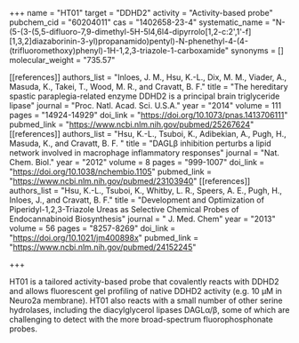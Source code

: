 +++
name = "HT01"
target = "DDHD2"
activity = "Activity-based probe"
pubchem_cid = "60204011"
cas = "1402658-23-4"
systematic_name = "N-(5-(3-(5,5-difluoro-7,9-dimethyl-5H-5l4,6l4-dipyrrolo[1,2-c:2',1'-f][1,3,2]diazaborinin-3-yl)propanamido)pentyl)-N-phenethyl-4-(4-(trifluoromethoxy)phenyl)-1H-1,2,3-triazole-1-carboxamide"
synonyms = []
molecular_weight = "735.57"


[[references]]
authors_list = "Inloes, J. M., Hsu, K.-L., Dix, M. M., Viader, A., Masuda, K., Takei, T., Wood, M. R., and Cravatt, B. F."
title = "The hereditary spastic paraplegia-related enzyme DDHD2 is a principal brain triglyceride lipase"
journal = "Proc. Natl. Acad. Sci. U.S.A."
year = "2014"
volume = 111
pages = "14924-14929"
doi_link = "https://doi.org/10.1073/pnas.1413706111"
pubmed_link = "https://www.ncbi.nlm.nih.gov/pubmed/25267624"
[[references]]
authors_list = "Hsu, K.-L., Tsuboi, K., Adibekian, A., Pugh, H., Masuda, K., and Cravatt, B. F. "
title = "DAGLβ inhibition perturbs a lipid network involved in macrophage inflammatory responses"
journal = "Nat. Chem. Biol."
year = "2012"
volume = 8
pages = "999-1007"
doi_link = "https://doi.org/10.1038/nchembio.1105"
pubmed_link = "https://www.ncbi.nlm.nih.gov/pubmed/23103940"
[[references]]
authors_list = "Hsu, K.-L., Tsuboi, K., Whitby, L. R., Speers, A. E., Pugh, H., Inloes, J., and Cravatt, B. F."
title = "Development and Optimization of Piperidyl-1,2,3-Triazole Ureas as Selective Chemical Probes of Endocannabinoid Biosynthesis"
journal = " J. Med. Chem"
year = "2013"
volume = 56
pages = "8257-8269"
doi_link = "https://doi.org/10.1021/jm400898x"
pubmed_link = "https://www.ncbi.nlm.nih.gov/pubmed/24152245"

+++

HT01 is a tailored activity-based probe that covalently reacts with DDHD2 and allows fluorescent gel profiling of native DDHD2 activity (e.g. 10 µM in Neuro2a membrane). HT01 also reacts with a small number of other serine hydrolases, including the diacylglycerol lipases DAGLα/β, some of which are challenging to detect with the more broad-spectrum fluorophosphonate probes.
